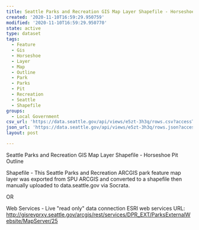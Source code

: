 ```yaml
---
title: Seattle Parks and Recreation GIS Map Layer Shapefile - Horseshoe Pit Outline
created: '2020-11-10T16:59:29.950759'
modified: '2020-11-10T16:59:29.950770'
state: active
type: dataset
tags:
  - Feature
  - Gis
  - Horseshoe
  - Layer
  - Map
  - Outline
  - Park
  - Parks
  - Pit
  - Recreation
  - Seattle
  - Shapefile
groups:
  - Local Government
csv_url: 'https://data.seattle.gov/api/views/e5zt-3h3q/rows.csv?accessType=DOWNLOAD'
json_url: 'https://data.seattle.gov/api/views/e5zt-3h3q/rows.json?accessType=DOWNLOAD'
layout: post

---
```

Seattle Parks and Recreation GIS Map Layer Shapefile - Horseshoe Pit Outline

Shapefile - This Seattle Parks and Recreation ARCGIS park feature map layer was exported from SPU ARCGIS and converted to a shapefile then manually uploaded to data.seattle.gov via Socrata.

OR

Web Services - Live "read only" data connection ESRI web services URL: http://gisrevprxy.seattle.gov/arcgis/rest/services/DPR_EXT/ParksExternalWebsite/MapServer/25
